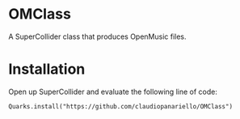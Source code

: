 # OMClass
A SuperCollider class that produces OpenMusic files.


# Installation

Open up SuperCollider and evaluate the following line of code:
```
Quarks.install("https://github.com/claudiopanariello/OMClass")
```
